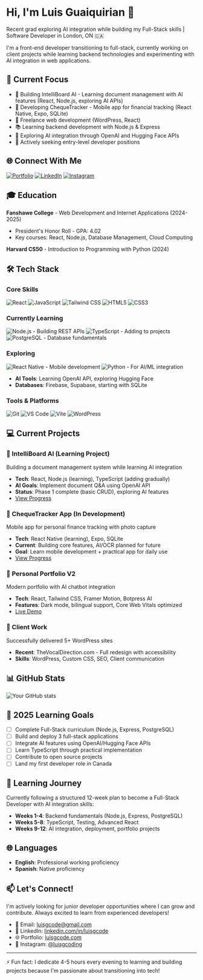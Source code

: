 # Hi, I'm Luis Guaiquirian 👋

Recent grad exploring AI integration while building my Full-Stack skills | Software Developer in London, ON 🇨🇦

I'm a front-end developer transitioning to full-stack, currently working on client projects while learning backend technologies and experimenting with AI integration in web applications.

## 🚀 Current Focus

- 🔨 Building IntelliBoard AI - Learning document management with AI features (React, Node.js, exploring AI APIs)
- 📱 Developing ChequeTracker - Mobile app for financial tracking (React Native, Expo, SQLite)
- 💼 Freelance web development (WordPress, React)
- 📚 Learning backend development with Node.js & Express
- 🤖 Exploring AI integration through OpenAI and Hugging Face APIs
- 🎯 Actively seeking entry-level developer positions

## 🌐 Connect With Me

[![Portfolio](https://img.shields.io/badge/Portfolio-luisgcode.com-blue?style=flat-square)](https://luisgcode.com)
[![LinkedIn](https://img.shields.io/badge/LinkedIn-luisgcode-0077B5?style=flat-square&logo=linkedin)](https://www.linkedin.com/in/luisgcode/)
[![Instagram](https://img.shields.io/badge/Instagram-luisgcoding-E4405F?style=flat-square&logo=instagram)](https://www.instagram.com/luisgcoding/)

## 🎓 Education 

**Fanshawe College** - Web Development and Internet Applications (2024-2025)
- President's Honor Roll - GPA: 4.02
- Key courses: React, Node.js, Database Management, Cloud Computing

**Harvard CS50** - Introduction to Programming with Python (2024)

## 🛠 Tech Stack

### Core Skills
![React](https://img.shields.io/badge/-React-61DAFB?style=flat-square&logo=react&logoColor=black)
![JavaScript](https://img.shields.io/badge/-JavaScript-F7DF1E?style=flat-square&logo=javascript&logoColor=black)
![Tailwind CSS](https://img.shields.io/badge/-Tailwind_CSS-38B2AC?style=flat-square&logo=tailwind-css&logoColor=white)
![HTML5](https://img.shields.io/badge/-HTML5-E34F26?style=flat-square&logo=html5&logoColor=white)
![CSS3](https://img.shields.io/badge/-CSS3-1572B6?style=flat-square&logo=css3)

### Currently Learning
![Node.js](https://img.shields.io/badge/-Node.js-339933?style=flat-square&logo=node.js&logoColor=white) - Building REST APIs
![TypeScript](https://img.shields.io/badge/-TypeScript-3178C6?style=flat-square&logo=typescript&logoColor=white) - Adding to projects
![PostgreSQL](https://img.shields.io/badge/-PostgreSQL-336791?style=flat-square&logo=postgresql&logoColor=white) - Database fundamentals

### Exploring
![React Native](https://img.shields.io/badge/-React_Native-61DAFB?style=flat-square&logo=react&logoColor=black) - Mobile development
![Python](https://img.shields.io/badge/-Python-3776AB?style=flat-square&logo=python&logoColor=white) - For AI/ML integration
- **AI Tools**: Learning OpenAI API, exploring Hugging Face
- **Databases**: Firebase, Supabase, starting with SQLite

### Tools & Platforms
![Git](https://img.shields.io/badge/-Git-F05032?style=flat-square&logo=git&logoColor=white)
![VS Code](https://img.shields.io/badge/-VS_Code-007ACC?style=flat-square&logo=visual-studio-code)
![Vite](https://img.shields.io/badge/-Vite-646CFF?style=flat-square&logo=vite&logoColor=white)
![WordPress](https://img.shields.io/badge/-WordPress-21759B?style=flat-square&logo=wordpress)

## 💻 Current Projects

### 🤖 IntelliBoard AI (Learning Project)
Building a document management system while learning AI integration
- **Tech**: React, Node.js (learning), TypeScript (adding gradually)
- **AI Goals**: Implement document Q&A using OpenAI API
- **Status**: Phase 1 complete (basic CRUD), exploring AI features
- [View Progress](https://github.com/luisgcode/intelliboard-ai)

### 📱 ChequeTracker App (In Development)
Mobile app for personal finance tracking with photo capture
- **Tech**: React Native (learning), Expo, SQLite
- **Current**: Building core features, AI/OCR planned for future
- **Goal**: Learn mobile development + practical app for daily use
- [View Progress](https://github.com/luisgcode/cheque-tracker)

### 🎯 Personal Portfolio V2
Modern portfolio with AI chatbot integration
- **Tech**: React, Tailwind CSS, Framer Motion, Botpress AI
- **Features**: Dark mode, bilingual support, Core Web Vitals optimized
- [Live Demo](https://luisgcode.com)

### 💼 Client Work
Successfully delivered 5+ WordPress sites
- **Recent**: TheVocalDirection.com - Full redesign with accessibility
- **Skills**: WordPress, Custom CSS, SEO, Client communication

## 📊 GitHub Stats

![Your GitHub stats](https://github-readme-stats.vercel.app/api?username=luisgcode&show_icons=true&theme=dark)

## 🎯 2025 Learning Goals

- [ ] Complete Full-Stack curriculum (Node.js, Express, PostgreSQL)
- [ ] Build and deploy 3 full-stack applications
- [ ] Integrate AI features using OpenAI/Hugging Face APIs
- [ ] Learn TypeScript through practical implementation
- [ ] Contribute to open source projects
- [ ] Land my first developer role in Canada

## 🌱 Learning Journey

Currently following a structured 12-week plan to become a Full-Stack Developer with AI integration skills:
- **Weeks 1-4**: Backend fundamentals (Node.js, Express, PostgreSQL)
- **Weeks 5-8**: TypeScript, Testing, Advanced React
- **Weeks 9-12**: AI integration, deployment, portfolio projects

## 🌐 Languages

- **English**: Professional working proficiency
- **Spanish**: Native proficiency

## 📫 Let's Connect!

I'm actively looking for junior developer opportunities where I can grow and contribute. Always excited to learn from experienced developers!

- 📧 Email: luisgcode@gmail.com
- 💼 LinkedIn: [linkedin.com/in/luisgcode](https://www.linkedin.com/in/luisgcode/)
- 🌐 Portfolio: [luisgcode.com](https://luisgcode.com)
- 📱 Instagram: [@luisgcoding](https://www.instagram.com/luisgcoding/)

---
⚡ Fun fact: I dedicate 4-5 hours every evening to learning and building projects because I'm passionate about transitioning into tech!
